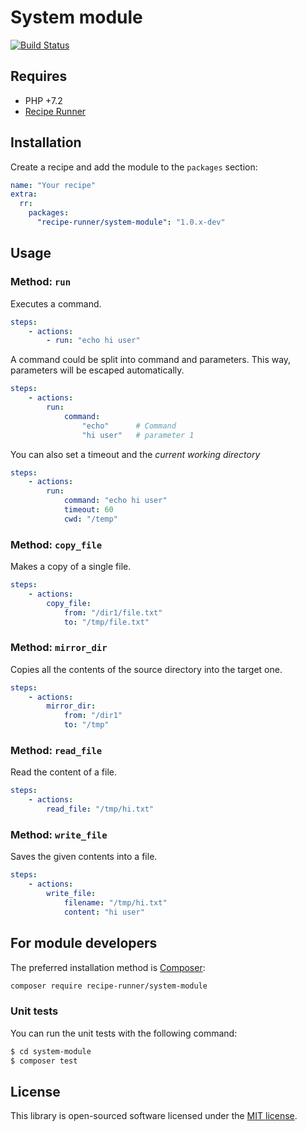 # System module

[![Build Status](https://img.shields.io/travis/recipe-runner/system-module/master.svg?style=flat-square)](https://travis-ci.org/recipe-runner/system-module)

## Requires

* PHP +7.2
* [Recipe Runner](https://github.com/recipe-runner/recipe-runner)

## Installation

Create a recipe and add the module to the `packages` section:

```yaml
name: "Your recipe"
extra:
  rr:
    packages:
      "recipe-runner/system-module": "1.0.x-dev"
```

## Usage

### Method: `run`

Executes a command.

```yaml
steps:
    - actions:
        - run: "echo hi user"
```

A command could be split into command and parameters. This way, parameters will be escaped automatically.

```yaml
steps:
    - actions:
        run:
            command:
                "echo"      # Command
                "hi user"   # parameter 1
```

You can also set a timeout and the *current working directory*

```yaml
steps:
    - actions:
        run:
            command: "echo hi user"
            timeout: 60
            cwd: "/temp"
```

### Method: `copy_file`

Makes a copy of a single file.

```yaml
steps:
    - actions:
        copy_file:
            from: "/dir1/file.txt"
            to: "/tmp/file.txt"
```

### Method: `mirror_dir`

Copies all the contents of the source directory into the target one.

```yaml
steps:
    - actions:
        mirror_dir:
            from: "/dir1"
            to: "/tmp"
```

### Method: `read_file`

Read the content of a file.

```yaml
steps:
    - actions:
        read_file: "/tmp/hi.txt"
```

### Method: `write_file`

Saves the given contents into a file.

```yaml
steps:
    - actions:
        write_file:
            filename: "/tmp/hi.txt"
            content: "hi user"
```

## For module developers

The preferred installation method is [Composer](https://getcomposer.org):

```bash
composer require recipe-runner/system-module
```

### Unit tests

You can run the unit tests with the following command:

```bash
$ cd system-module
$ composer test
```

## License

This library is open-sourced software licensed under the [MIT license](http://opensource.org/licenses/MIT).
